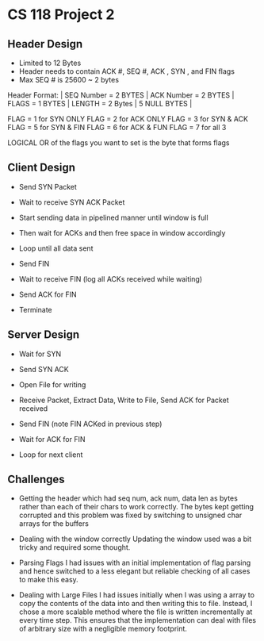 # CS 118 Project 2

## Header Design

- Limited to 12 Bytes
- Header needs to contain ACK #, SEQ #, ACK , SYN , and FIN flags
- Max SEQ # is 25600 ~ 2 bytes

Header Format:
| SEQ Number = 2 BYTES | ACK Number = 2 BYTES | FLAGS = 1 BYTES | LENGTH = 2 Bytes | 5 NULL BYTES | 

FLAG = 1 for SYN ONLY
FLAG = 2 for ACK ONLY
FLAG = 3 for SYN & ACK 
FLAG = 5 for SYN & FIN
FLAG = 6 for ACK & FUN
FLAG = 7 for all 3

LOGICAL OR of the flags you want to set is the byte that forms flags


## Client Design

- Send SYN Packet

- Wait to receive SYN ACK Packet

- Start sending data in pipelined manner until window is full

- Then wait for ACKs and then free space in window accordingly

- Loop until all data sent

- Send FIN

- Wait to receive FIN (log all ACKs received while waiting)

- Send ACK for FIN

- Terminate

## Server Design

- Wait for SYN

- Send SYN ACK

- Open File for writing 

- Receive Packet, Extract Data, Write to File, Send ACK for Packet received

- Send FIN (note FIN ACKed in previous step)

- Wait for ACK for FIN

- Loop for next client

## Challenges

- Getting the header which had seq num, ack num, data len as bytes rather 
than each of their chars to work correctly. 
The bytes kept getting corrupted and this problem was fixed by switching 
to unsigned char arrays for the buffers

- Dealing with the window correctly
Updating the window used was a bit tricky and required some thought.

- Parsing Flags
I had issues with an initial implementation of flag parsing and 
hence switched to a less elegant but reliable checking of all cases
to make this easy. 

- Dealing with Large Files
I had issues initially when I was using a array to copy the contents of
the data into and then writing this to file. Instead, I chose a more scalable
method where the file is written incrementally at every time step.
This ensures that the implementation can deal with files of arbitrary size with 
a negligible memory footprint. 
